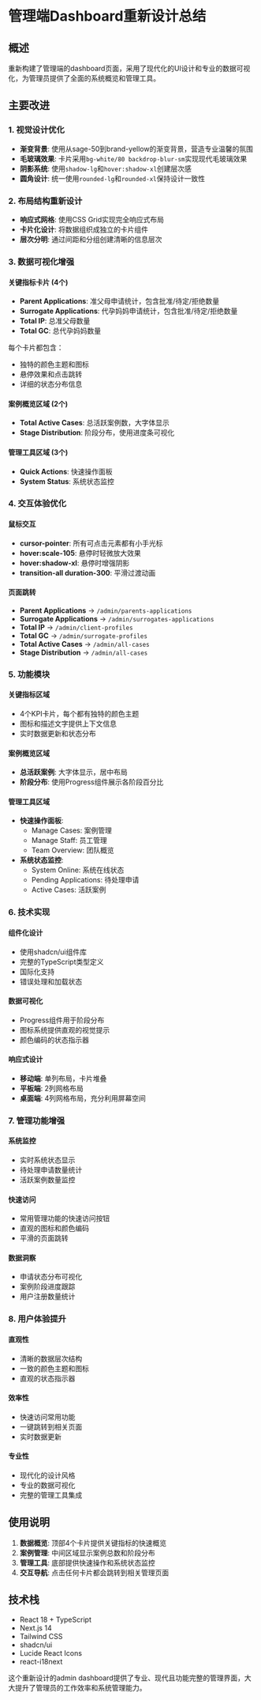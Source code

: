 # 管理端Dashboard重新设计总结

## 概述
重新构建了管理端的dashboard页面，采用了现代化的UI设计和专业的数据可视化，为管理员提供了全面的系统概览和管理工具。

## 主要改进

### 1. 视觉设计优化
- **渐变背景**: 使用从sage-50到brand-yellow的渐变背景，营造专业温馨的氛围
- **毛玻璃效果**: 卡片采用`bg-white/80 backdrop-blur-sm`实现现代毛玻璃效果
- **阴影系统**: 使用`shadow-lg`和`hover:shadow-xl`创建层次感
- **圆角设计**: 统一使用`rounded-lg`和`rounded-xl`保持设计一致性

### 2. 布局结构重新设计
- **响应式网格**: 使用CSS Grid实现完全响应式布局
- **卡片化设计**: 将数据组织成独立的卡片组件
- **层次分明**: 通过间距和分组创建清晰的信息层次

### 3. 数据可视化增强

#### 关键指标卡片 (4个)
- **Parent Applications**: 准父母申请统计，包含批准/待定/拒绝数量
- **Surrogate Applications**: 代孕妈妈申请统计，包含批准/待定/拒绝数量
- **Total IP**: 总准父母数量
- **Total GC**: 总代孕妈妈数量

每个卡片都包含：
- 独特的颜色主题和图标
- 悬停效果和点击跳转
- 详细的状态分布信息

#### 案例概览区域 (2个)
- **Total Active Cases**: 总活跃案例数，大字体显示
- **Stage Distribution**: 阶段分布，使用进度条可视化

#### 管理工具区域 (3个)
- **Quick Actions**: 快速操作面板
- **System Status**: 系统状态监控

### 4. 交互体验优化

#### 鼠标交互
- **cursor-pointer**: 所有可点击元素都有小手光标
- **hover:scale-105**: 悬停时轻微放大效果
- **hover:shadow-xl**: 悬停时增强阴影
- **transition-all duration-300**: 平滑过渡动画

#### 页面跳转
- **Parent Applications** → `/admin/parents-applications`
- **Surrogate Applications** → `/admin/surrogates-applications`
- **Total IP** → `/admin/client-profiles`
- **Total GC** → `/admin/surrogate-profiles`
- **Total Active Cases** → `/admin/all-cases`
- **Stage Distribution** → `/admin/all-cases`

### 5. 功能模块

#### 关键指标区域
- 4个KPI卡片，每个都有独特的颜色主题
- 图标和描述文字提供上下文信息
- 实时数据更新和状态分布

#### 案例概览区域
- **总活跃案例**: 大字体显示，居中布局
- **阶段分布**: 使用Progress组件展示各阶段百分比

#### 管理工具区域
- **快速操作面板**: 
  - Manage Cases: 案例管理
  - Manage Staff: 员工管理
  - Team Overview: 团队概览
- **系统状态监控**:
  - System Online: 系统在线状态
  - Pending Applications: 待处理申请
  - Active Cases: 活跃案例

### 6. 技术实现

#### 组件化设计
- 使用shadcn/ui组件库
- 完整的TypeScript类型定义
- 国际化支持
- 错误处理和加载状态

#### 数据可视化
- Progress组件用于阶段分布
- 图标系统提供直观的视觉提示
- 颜色编码的状态指示器

#### 响应式设计
- **移动端**: 单列布局，卡片堆叠
- **平板端**: 2列网格布局
- **桌面端**: 4列网格布局，充分利用屏幕空间

### 7. 管理功能增强

#### 系统监控
- 实时系统状态显示
- 待处理申请数量统计
- 活跃案例数量监控

#### 快速访问
- 常用管理功能的快速访问按钮
- 直观的图标和颜色编码
- 平滑的页面跳转

#### 数据洞察
- 申请状态分布可视化
- 案例阶段进度跟踪
- 用户注册数量统计

### 8. 用户体验提升

#### 直观性
- 清晰的数据层次结构
- 一致的颜色主题和图标
- 直观的状态指示器

#### 效率性
- 快速访问常用功能
- 一键跳转到相关页面
- 实时数据更新

#### 专业性
- 现代化的设计风格
- 专业的数据可视化
- 完整的管理工具集成

## 使用说明
1. **数据概览**: 顶部4个卡片提供关键指标的快速概览
2. **案例管理**: 中间区域显示案例总数和阶段分布
3. **管理工具**: 底部提供快速操作和系统状态监控
4. **交互导航**: 点击任何卡片都会跳转到相关管理页面

## 技术栈
- React 18 + TypeScript
- Next.js 14
- Tailwind CSS
- shadcn/ui
- Lucide React Icons
- react-i18next

这个重新设计的admin dashboard提供了专业、现代且功能完整的管理界面，大大提升了管理员的工作效率和系统管理能力。
